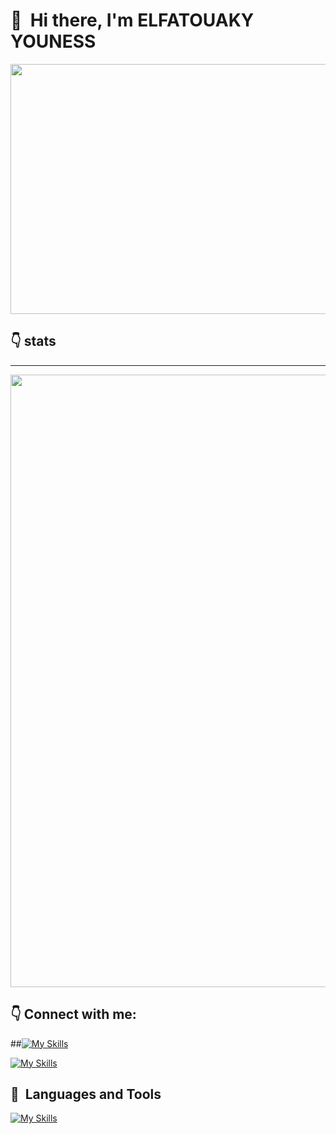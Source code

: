 # 👋 &nbsp;Hi there, I'm ELFATOUAKY YOUNESS

<p align="center">
<img src="https://raw.githubusercontent.com/gist/patevs/b007a0e98fb216438d4cbf559fac4166/raw/88f20c9d749d756be63f22b09f3c4ac570bc5101/programming.gif" width="900" height="400"/>
 </p>

## 👇 stats

---


<p align="center">
<img width="980" src="https://github-profile-summary-cards.vercel.app/api/cards/profile-details?username=Youness-Elfatouaky&hide_border=true&theme=dark" />
</p>



## 👇 Connect with me:

##[![My Skills](https://skillicons.dev/icons?i=twitter)](https://twitter.com/ghalmi_mohcine)

[![My Skills](https://skillicons.dev/icons?i=linkedin)](https://www.linkedin.com/in/mohcine-ghalmi-759a12209/)


## 🧰 &nbsp;Languages and Tools
 
[![My Skills](https://skillicons.dev/icons?i=c,cpp,md,bash,vim,vscode,stackoverflow,html,css,javascript,github,git,wordpress,visualstudio,linux,php,mysql,eclipse,bootstrap,java,jquery,powershell,pr,ps,django)](https://skillicons.dev)
